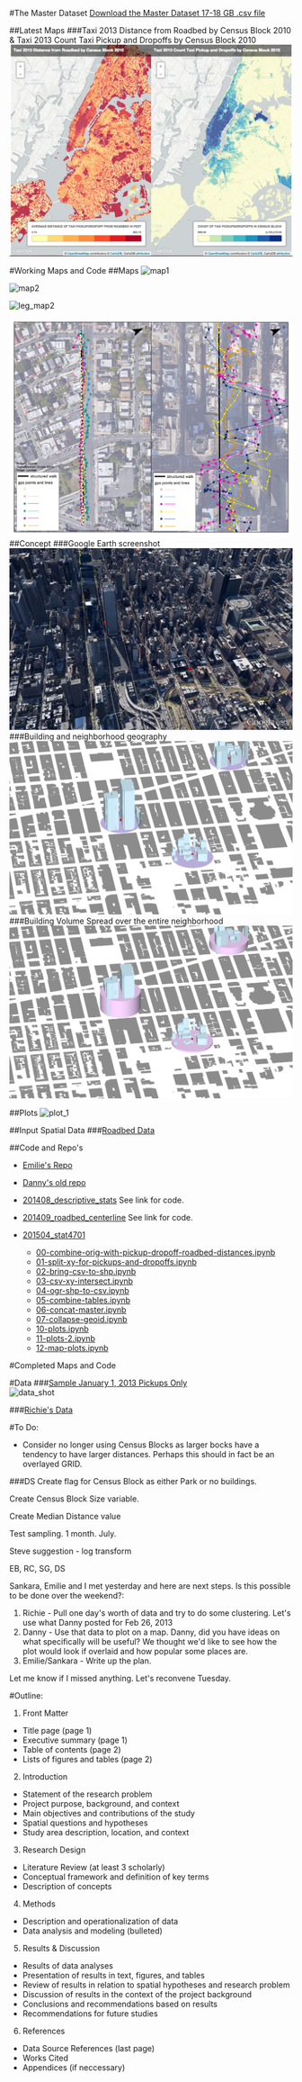 #The Master Dataset
[Download the Master Dataset 17-18 GB .csv file](https://www.dropbox.com/s/c1lcdjp8x66fehe/taxi_2013.csv?dl=0)

##Latest Maps
###Taxi 2013 Distance from Roadbed by Census Block 2010 & Taxi 2013 Count Taxi Pickup and Dropoffs by Census Block 2010
[![Click here for CartoDB Map on IPython Notebook](img/cartodb_screenshot.png)](http://nbviewer.ipython.org/github/nygeog/taxi/blob/master/tasks/201504_stat4701/12-map-plots.ipynb)

#Working Maps and Code
##Maps
![map1](https://raw.githubusercontent.com/stat4701-edav-gps/gps-taxi/master/img/bldg_distance.png)

![map2](https://raw.githubusercontent.com/stat4701-edav-gps/gps-taxi/master/img/midtown_20130101.png)

![leg_map2](https://raw.githubusercontent.com/stat4701-edav-gps/gps-taxi/master/img/midtown_20130101_legend.png)

![Steve Map](img/gps_map_v02.png)
##Concept
###Google Earth screenshot
![img/ge.png](img/ge.png)
###Building and neighborhood geography
![img/3dbldg.png](img/3dbldg.png)
###Building Volume Spread over the entire neighborhood
![img/bulk.png](img/bulk.png)


##Plots
![plot_1](https://raw.githubusercontent.com/stat4701-edav-gps/gps-taxi/master/img/plot_1.png)

##Input Spatial Data
###[Roadbed Data](https://data.cityofnewyork.us/City-Government/Roadbed/xgwd-7vhd)

##Code and Repo's
* [Emilie's Repo](https://github.com/embruze/edav/blob/gh-pages/_posts/2015-03-30-redsproject.md)

* [Danny's old repo](https://github.com/nygeog/gps_urban)

* [201408_descriptive_stats](https://github.com/nygeog/taxi/tree/master/tasks/201408_descriptive_stats) See link for code. 

* [201409_roadbed_centerline](https://github.com/nygeog/taxi/tree/master/tasks/201409_roadbed_centerline) See link for code. 

* [201504_stat4701](https://github.com/nygeog/taxi/tree/master/tasks/201504_stat4701)

	* [00-combine-orig-with-pickup-dropoff-roadbed-distances.ipynb](http://nbviewer.ipython.org/github/nygeog/taxi/blob/master/tasks/201504_stat4701/00-combine-orig-with-pickup-dropoff-roadbed-distances.ipynb)
	* [01-split-xy-for-pickups-and-dropoffs.ipynb](http://nbviewer.ipython.org/github/nygeog/taxi/blob/master/tasks/201504_stat4701/01-split-xy-for-pickups-and-dropoffs.ipynb)
	* [02-bring-csv-to-shp.ipynb](http://nbviewer.ipython.org/github/nygeog/taxi/blob/master/tasks/201504_stat4701/02-bring-csv-to-shp.ipynb)
	* [03-csv-xy-intersect.ipynb](http://nbviewer.ipython.org/github/nygeog/taxi/blob/master/tasks/201504_stat4701/03-csv-xy-intersect.ipynb)
	* [04-ogr-shp-to-csv.ipynb](http://nbviewer.ipython.org/github/nygeog/taxi/blob/master/tasks/201504_stat4701/04-ogr-shp-to-csv.ipynb)
	* [05-combine-tables.ipynb](http://nbviewer.ipython.org/github/nygeog/taxi/blob/master/tasks/201504_stat4701/05-combine-tables.ipynb)
	* [06-concat-master.ipynb](http://nbviewer.ipython.org/github/nygeog/taxi/blob/master/tasks/201504_stat4701/06-concat-master.ipynb)
	* [07-collapse-geoid.ipynb](http://nbviewer.ipython.org/github/nygeog/taxi/blob/master/tasks/201504_stat4701/07-collapse-geoid.ipynb)
	* [10-plots.ipynb](http://nbviewer.ipython.org/github/nygeog/taxi/blob/master/tasks/201504_stat4701/10-plots.ipynb)
	* [11-plots-2.ipynb](http://nbviewer.ipython.org/github/nygeog/taxi/blob/master/tasks/201504_stat4701/11-plots-2.ipynb)
	* [12-map-plots.ipynb](http://nbviewer.ipython.org/github/nygeog/taxi/blob/master/tasks/201504_stat4701/12-map-plots.ipynb)
	
#Completed Maps and Code

#Data
###[Sample January 1, 2013 Pickups Only](https://github.com/stat4701-edav-gps/gps-taxi/blob/master/data/p_20130101_avg_dist.csv)	
![data_shot](https://raw.githubusercontent.com/stat4701-edav-gps/gps-taxi/master/img/data_shot.png)
	
###[Richie's Data](https://github.com/stat4701-edav-gps/gps-taxi/tree/master/data/rc_data/Archive)
	
#To Do:

* Consider no longer using Census Blocks as larger bocks have a tendency to have larger distances. Perhaps this should in fact be an overlayed GRID. 

###DS 
Create flag for Census Block as either Park or no buildings.

Create Census Block Size variable. 

Create Median Distance value

Test sampling. 
1 month. July. 

Steve suggestion - log transform



EB, RC, SG, DS

Sankara, Emilie and I met yesterday and here are next steps. Is this possible to be done over the weekend?:

1. Richie - Pull one day's worth of data and try to do some clustering. Let's use what Danny posted for Feb 26, 2013
2. Danny - Use that data to plot on a map. Danny, did you have ideas on what specifically will be useful? We thought we'd like to see how the plot would look if overlaid and how popular some places are.
3. Emilie/Sankara - Write up the plan.

Let me know if I missed anything. Let's reconvene Tuesday.

#Outline:
1) Front Matter

* Title page (page 1)
* Executive summary (page 1)
* Table of contents (page 2)
* Lists of figures and tables (page 2)

2) Introduction

* Statement of the research problem
* Project purpose, background, and context
* Main objectives and contributions of the study
* Spatial questions and hypotheses
* Study area description, location, and context

3) Research Design

* Literature Review (at least 3 scholarly)
* Conceptual framework and definition of key terms
* Description of concepts

4) Methods

* Description and operationalization of data
* Data analysis and modeling (bulleted)


5) Results & Discussion

* Results of data analyses
* Presentation of results in text, figures, and tables
* Review of results in relation to spatial hypotheses and research problem
* Discussion of results in the context of the project background
* Conclusions and recommendations based on results
* Recommendations for future studies

6) References	

* Data Source References (last page)
* Works Cited
* Appendices (if neccessary)